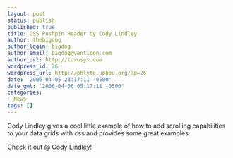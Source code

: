 ```yaml
---
layout: post
status: publish
published: true
title: CSS Pushpin Header by Cody Lindley
author: thebigdog
author_login: bigdog
author_email: bigdog@venticon.com
author_url: http://torosys.com
wordpress_id: 26
wordpress_url: http://phlyte.uphpu.org/?p=26
date: '2006-04-05 23:17:11 -0500'
date_gmt: '2006-04-06 05:17:11 -0500'
categories:
- News
tags: []
---
```

<p>Cody Lindley gives a cool little example of how to add scrolling capabilities to your data grids with css and provides some great examples.</p>
<p>Check it out @ <a href="http://codylindley.com/CSS/249/pushspin-header-a-simplified-data-grid-with-a-stationary-header">Cody Lindley</a>!</p>

